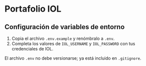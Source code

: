 # Portafolio IOL

## Configuración de variables de entorno

1. Copia el archivo `.env.example` y renómbralo a `.env`.
2. Completa los valores de `IOL_USERNAME` y `IOL_PASSWORD` con tus credenciales de IOL.

El archivo `.env` no debe versionarse; ya está incluido en `.gitignore`.
